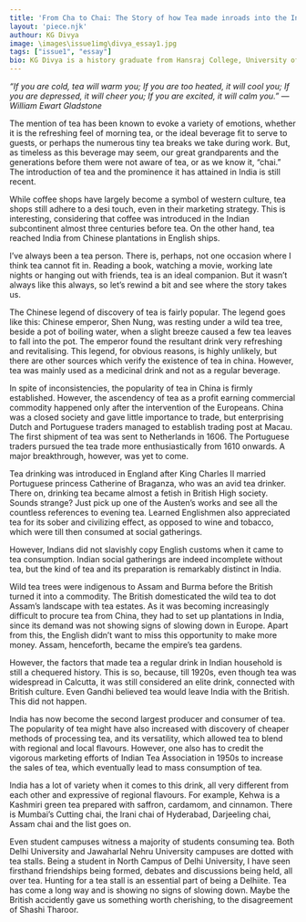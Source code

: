 ```yaml
---
title: 'From Cha to Chai: The Story of how Tea made inroads into the Indian Household'
layout: 'piece.njk'
authour: KG Divya
image: \images\issue1img\divya_essay1.jpg
tags: ["issue1", "essay"]
bio: KG Divya is a history graduate from Hansraj College, University of Delhi. She has interned with the National Museum in Delhi, and Indian Traditions and Heritage Society (ITIHAAS), and co-authored Power and Piety- The Unheard Voices (The Sanskrit Inscriptions and Coins of Delhi Sultanate). Her interests revolve around liberal arts, writing and the application of history for understanding cultures, religions and identities. She is currently hoping to pursue a career in public policy making and implementation.
---
```


*“If you are cold, tea will warm you;*
*If you are too heated, it will cool you;*
*If you are depressed, it will cheer you;*
*If you are excited, it will calm you.”*
*― William Ewart Gladstone*

The mention of tea has been known to evoke a variety of emotions, whether it is the refreshing feel of morning tea, or the ideal beverage fit to serve to guests, or perhaps the numerous tiny tea breaks we take during work. But, as timeless as this beverage may seem, our great grandparents and the generations before them were not aware of tea, or as we know it, “chai.” The introduction of tea and the prominence it has attained in India is still recent.

While coffee shops have largely become a symbol of western culture, tea shops still adhere to a desi touch, even in their marketing strategy. This is interesting, considering that coffee was introduced in the Indian subcontinent almost three centuries before tea. On the other hand, tea reached India from Chinese plantations in English ships.

I’ve always been a tea person. There is, perhaps, not one occasion where I think tea cannot fit in. Reading a book, watching a movie, working late nights or hanging out with friends, tea is an ideal companion. But it wasn’t always like this always, so let’s rewind a bit and see where the story takes us.

The Chinese legend of discovery of tea is fairly popular. The legend goes like this: Chinese emperor, Shen Nung, was resting under a wild tea tree, beside a pot of boiling water, when a slight breeze caused a few tea leaves to fall into the pot. The emperor found the resultant drink very refreshing and revitalising. This legend, for obvious reasons, is highly unlikely, but there are other sources which verify the existence of tea in china. However, tea was mainly used as a medicinal drink and not as a regular beverage.

In spite of inconsistencies, the popularity of tea in China is firmly established.  However, the ascendency of tea as a profit earning commercial commodity happened only after the intervention of the Europeans. China was a closed society and gave little importance to trade, but enterprising Dutch and Portuguese traders managed to establish trading post at Macau. The first shipment of tea was sent to Netherlands in 1606.   The Portuguese traders pursued the tea trade more enthusiastically from 1610 onwards. A major breakthrough, however, was yet to come.

Tea drinking was introduced in England after King Charles II married Portuguese princess Catherine of Braganza, who was an avid tea drinker. There on, drinking tea became almost a fetish in British High society.  Sounds strange? Just pick up one of the Austen’s works and see all the countless references to evening tea. Learned Englishmen also appreciated tea for its sober and civilizing effect, as opposed to wine and tobacco, which were till then consumed at social gatherings.

However, Indians did not slavishly copy English customs when it came to tea consumption. Indian social gatherings are indeed incomplete without tea, but the kind of tea and its preparation is remarkably distinct in India.

Wild tea trees were indigenous to Assam and Burma before the British turned it into a commodity. The British domesticated the wild tea to dot Assam’s landscape with tea estates. As it was becoming increasingly difficult to procure tea from China, they had to set up plantations in India, since its demand was not showing signs of slowing down in Europe. Apart from this, the English didn’t want to miss this opportunity to make more money. Assam, henceforth, became the empire’s tea gardens.

However, the factors that made tea a regular drink in Indian household is still a chequered history. This is so, because, till 1920s, even though tea was widespread in Calcutta, it was still considered an elite drink, connected with British culture. Even Gandhi believed tea would leave India with the British. This did not happen.

India has now become the second largest producer and consumer of tea. The popularity of tea might have also increased with discovery of cheaper methods of processing tea, and its versatility, which allowed tea to blend with regional and local flavours. However, one also has to credit the vigorous marketing efforts of Indian Tea Association in 1950s to increase the sales of tea, which eventually lead to mass consumption of tea.

India has a lot of variety when it comes to this drink, all very different from each other and expressive of regional flavours. For example, Kehwa is a Kashmiri green tea prepared with saffron, cardamom, and cinnamon. There is Mumbai’s Cutting chai, the Irani chai of Hyderabad, Darjeeling chai, Assam chai and the list goes on.

Even student campuses witness a majority of students consuming tea. Both Delhi University and Jawaharlal Nehru University campuses are dotted with tea stalls. Being a student in North Campus of Delhi University, I have seen firsthand friendships being formed, debates and discussions being held, all over tea. Hunting for a tea stall is an essential part of being a Delhiite. Tea has come a long way and is showing no signs of slowing down. Maybe the British accidently gave us something worth cherishing, to the disagreement of Shashi Tharoor.